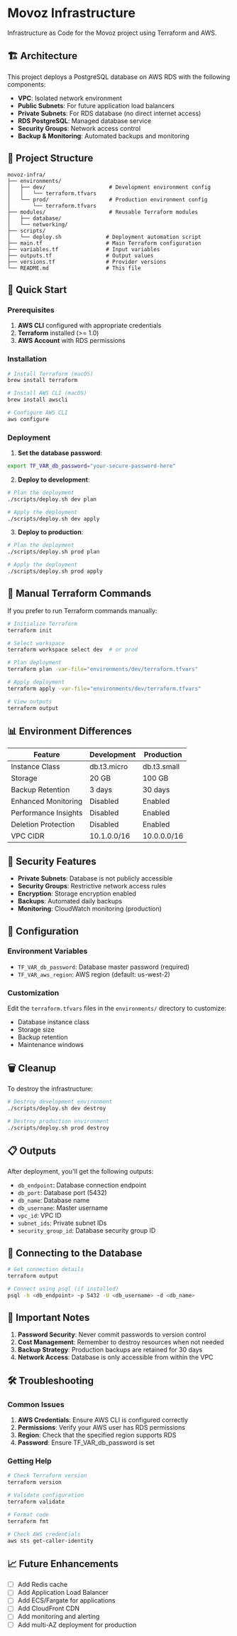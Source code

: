 # Movoz Infrastructure

Infrastructure as Code for the Movoz project using Terraform and AWS.

## 🏗️ Architecture

This project deploys a PostgreSQL database on AWS RDS with the following components:

- **VPC**: Isolated network environment
- **Public Subnets**: For future application load balancers
- **Private Subnets**: For RDS database (no direct internet access)
- **RDS PostgreSQL**: Managed database service
- **Security Groups**: Network access control
- **Backup & Monitoring**: Automated backups and monitoring

## 📁 Project Structure

```
movoz-infra/
├── environments/
│   ├── dev/                    # Development environment config
│   │   └── terraform.tfvars
│   └── prod/                   # Production environment config
│       └── terraform.tfvars
├── modules/                    # Reusable Terraform modules
│   ├── database/
│   └── networking/
├── scripts/
│   └── deploy.sh              # Deployment automation script
├── main.tf                    # Main Terraform configuration
├── variables.tf               # Input variables
├── outputs.tf                 # Output values
├── versions.tf                # Provider versions
└── README.md                  # This file
```

## 🚀 Quick Start

### Prerequisites

1. **AWS CLI** configured with appropriate credentials
2. **Terraform** installed (>= 1.0)
3. **AWS Account** with RDS permissions

### Installation

```bash
# Install Terraform (macOS)
brew install terraform

# Install AWS CLI (macOS)
brew install awscli

# Configure AWS CLI
aws configure
```

### Deployment

1. **Set the database password**:
```bash
export TF_VAR_db_password="your-secure-password-here"
```

2. **Deploy to development**:
```bash
# Plan the deployment
./scripts/deploy.sh dev plan

# Apply the deployment
./scripts/deploy.sh dev apply
```

3. **Deploy to production**:
```bash
# Plan the deployment
./scripts/deploy.sh prod plan

# Apply the deployment
./scripts/deploy.sh prod apply
```

## 🔧 Manual Terraform Commands

If you prefer to run Terraform commands manually:

```bash
# Initialize Terraform
terraform init

# Select workspace
terraform workspace select dev  # or prod

# Plan deployment
terraform plan -var-file="environments/dev/terraform.tfvars"

# Apply deployment
terraform apply -var-file="environments/dev/terraform.tfvars"

# View outputs
terraform output
```

## 📊 Environment Differences

| Feature | Development | Production |
|---------|-------------|------------|
| Instance Class | db.t3.micro | db.t3.small |
| Storage | 20 GB | 100 GB |
| Backup Retention | 3 days | 30 days |
| Enhanced Monitoring | Disabled | Enabled |
| Performance Insights | Disabled | Enabled |
| Deletion Protection | Disabled | Enabled |
| VPC CIDR | 10.1.0.0/16 | 10.0.0.0/16 |

## 🔐 Security Features

- **Private Subnets**: Database is not publicly accessible
- **Security Groups**: Restrictive network access rules
- **Encryption**: Storage encryption enabled
- **Backups**: Automated daily backups
- **Monitoring**: CloudWatch monitoring (production)

## 📝 Configuration

### Environment Variables

- `TF_VAR_db_password`: Database master password (required)
- `TF_VAR_aws_region`: AWS region (default: us-west-2)

### Customization

Edit the `terraform.tfvars` files in the `environments/` directory to customize:

- Database instance class
- Storage size
- Backup retention
- Maintenance windows

## 🗑️ Cleanup

To destroy the infrastructure:

```bash
# Destroy development environment
./scripts/deploy.sh dev destroy

# Destroy production environment
./scripts/deploy.sh prod destroy
```

## 📋 Outputs

After deployment, you'll get the following outputs:

- `db_endpoint`: Database connection endpoint
- `db_port`: Database port (5432)
- `db_name`: Database name
- `db_username`: Master username
- `vpc_id`: VPC ID
- `subnet_ids`: Private subnet IDs
- `security_group_id`: Database security group ID

## 🔗 Connecting to the Database

```bash
# Get connection details
terraform output

# Connect using psql (if installed)
psql -h <db_endpoint> -p 5432 -U <db_username> -d <db_name>
```

## 🚨 Important Notes

1. **Password Security**: Never commit passwords to version control
2. **Cost Management**: Remember to destroy resources when not needed
3. **Backup Strategy**: Production backups are retained for 30 days
4. **Network Access**: Database is only accessible from within the VPC

## 🛠️ Troubleshooting

### Common Issues

1. **AWS Credentials**: Ensure AWS CLI is configured correctly
2. **Permissions**: Verify your AWS user has RDS permissions
3. **Region**: Check that the specified region supports RDS
4. **Password**: Ensure TF_VAR_db_password is set

### Getting Help

```bash
# Check Terraform version
terraform version

# Validate configuration
terraform validate

# Format code
terraform fmt

# Check AWS credentials
aws sts get-caller-identity
```

## 📈 Future Enhancements

- [ ] Add Redis cache
- [ ] Add Application Load Balancer
- [ ] Add ECS/Fargate for applications
- [ ] Add CloudFront CDN
- [ ] Add monitoring and alerting
- [ ] Add multi-AZ deployment for production
